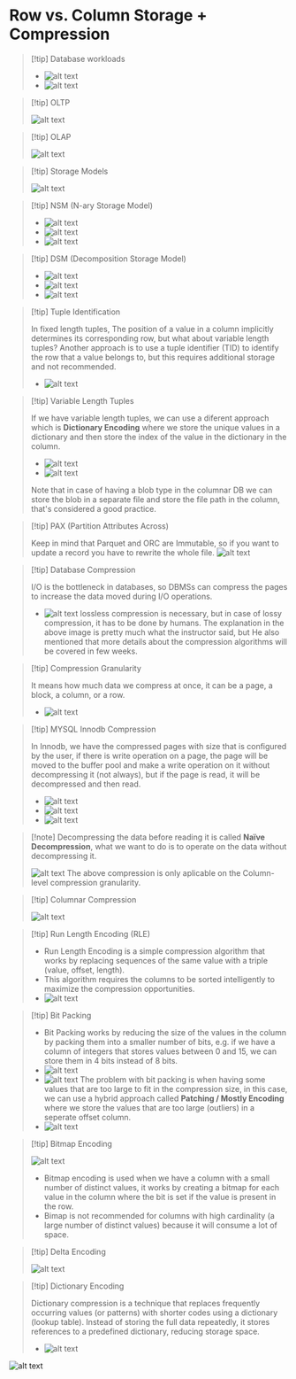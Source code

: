 # Row vs. Column Storage + Compression

> [!tip] Database workloads
>
> - ![alt text](image-19.png)
> - ![alt text](image-20.png)

> [!tip] OLTP
>
> ![alt text](image-21.png)

> [!tip] OLAP
>
> ![alt text](image-22.png)

<div style="page-break-before: always;"></div>

> [!tip] Storage Models
>
> ![alt text](image-23.png)

<div style="page-break-before: always;"></div>

> [!tip] NSM (N-ary Storage Model)
>
> - ![alt text](image-24.png)
> - ![alt text](image-25.png)
> - ![alt text](image-26.png)

<div style="page-break-before: always;"></div>

> [!tip] DSM (Decomposition Storage Model)
>
> - ![alt text](image-27.png)
> - ![alt text](image-28.png)
> - ![alt text](image-29.png)

<div style="page-break-before: always;"></div>

> [!tip] Tuple Identification
>
> In fixed length tuples, The position of a value in a column implicitly determines its corresponding row, but what about variable length tuples?
> Another approach is to use a tuple identifier (TID) to identify the row that a value belongs to, but this requires additional storage and not recommended.
>
> - ![alt text](image-30.png)

> [!tip] Variable Length Tuples
>
> If we have variable length tuples, we can use a diferent approach which is **Dictionary Encoding** where we store the unique values in a dictionary and then store the index of the value in the dictionary in the column.
>
> - ![alt text](image-32.png)
> - ![alt text](image-31.png)
>
> Note that in case of having a blob type in the columnar DB we can store the blob in a separate file and store the file path in the column, that's considered a good practice.

<div style="page-break-before: always;"></div>

> [!tip] PAX (Partition Attributes Across)
>
> Keep in mind that Parquet and ORC are Immutable, so if you want to update a record you have to rewrite the whole file.
> ![alt text](image-33.png)

> [!tip] Database Compression
>
> I/O is the bottleneck in databases, so DBMSs can compress the pages to increase the data moved during I/O operations.
>
> - ![alt text](image-34.png)
>   lossless compression is necessary, but in case of lossy compression, it has to be done by humans.
>   The explanation in the above image is pretty much what the instructor said, but He also mentioned that more details about the compression algorithms will be covered in few weeks.

<div style="page-break-before: always;"></div>

> [!tip] Compression Granularity
>
> It means how much data we compress at once, it can be a page, a block, a column, or a row.
>
> - ![alt text](image-35.png)

<div style="page-break-before: always;"></div>

> [!tip] MYSQL Innodb Compression
>
> In Innodb, we have the compressed pages with size that is configured by the user, if there is write operation on a page, the page will be moved to the buffer pool and make a write operation on it without decompressing it (not always), but if the page is read, it will be decompressed and then read.
>
> - ![alt text](image-38.png)
> - ![alt text](image-36.png)
> - ![alt text](image-37.png)

<div style="page-break-before: always;"></div>

> [!note] Decompressing the data before reading it is called **Naïve Decompression**, what we want to do is to operate on the data without decompressing it.
>
> ![alt text](image-39.png)
> The above compression is only aplicable on the Column-level compression granularity.

> [!tip] Columnar Compression
>
> ![alt text](image-40.png)

<div style="page-break-before: always;"></div>

> [!tip] Run Length Encoding (RLE)
>
> - Run Length Encoding is a simple compression algorithm that works by replacing sequences of the same value with a triple (value, offset, length).
> - This algorithm requires the columns to be sorted intelligently to maximize the compression opportunities.
> - ![alt text](image-41.png)

<div style="page-break-before: always;"></div>

> [!tip] Bit Packing
>
> - Bit Packing works by reducing the size of the values in the column by packing them into a smaller number of bits, e.g. if we have a column of integers that stores values between 0 and 15, we can store them in 4 bits instead of 8 bits.
> - ![alt text](image-42.png)
> - ![alt text](image-43.png)
>   The problem with bit packing is when having some values that are too large to fit in the compression size, in this case, we can use a hybrid approach called **Patching / Mostly Encoding** where we store the values that are too large (outliers) in a seperate offset column.
> - ![alt text](image-44.png)

<div style="page-break-before: always;"></div>

> [!tip] Bitmap Encoding
>
> ![alt text](image-45.png)
>
> - Bitmap encoding is used when we have a column with a small number of distinct values, it works by creating a bitmap for each value in the column where the bit is set if the value is present in the row.
> - Bimap is not recommended for columns with high cardinality (a large number of distinct values) because it will consume a lot of space.

> [!tip] Delta Encoding
>
> ![alt text](image-47.png)

<div style="page-break-before: always;"></div>

> [!tip] Dictionary Encoding
>
> Dictionary compression is a technique that replaces frequently occurring values (or patterns) with shorter codes using a dictionary (lookup table). Instead of storing the full data repeatedly, it stores references to a predefined dictionary, reducing storage space.
>
> - ![alt text](image-48.png)

![alt text](image-49.png)
